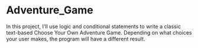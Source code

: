 # Adventure_Game

In this project, I'll use logic and conditional statements to write a classic text-based Choose Your Own Adventure Game. Depending on what choices your user makes, the program will have a different result. 
